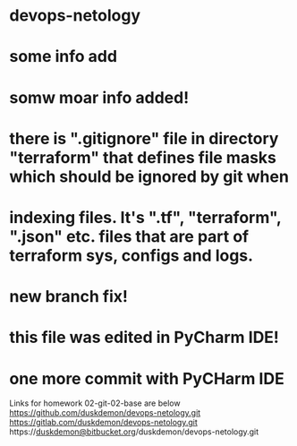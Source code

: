 # devops-netology
# some info add
# somw moar info added!
# there is ".gitignore" file in directory "terraform" that defines file masks which should be ignored by git when
# indexing files. It's ".tf", "terraform", ".json" etc. files that are part of terraform sys, configs and logs.
# new branch fix!
# this file was edited in PyCharm IDE!
# one more commit with PyCHarm IDE
Links for homework 02-git-02-base are below
https://github.com/duskdemon/devops-netology.git
https://gitlab.com/duskdemon/devops-netology.git
https://duskdemon@bitbucket.org/duskdemon/devops-netology.git